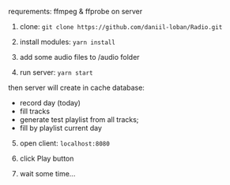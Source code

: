 requrements:
 ffmpeg & ffprobe on server

1. clone:
```git clone https://github.com/daniil-loban/Radio.git```

2. install modules:
```yarn install```

3. add some audio files to /audio folder

4. run server:
```yarn start```

then server will create in cache database:
 - record day (today)
 - fill tracks
 - generate test playlist from all tracks;
 - fill by playlist current day

5. open client:
```localhost:8080```

6. click Play button

7. wait some time...